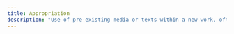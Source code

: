 ```yaml
---
title: Appropriation
description: "Use of pre-existing media or texts within a new work, often to critique, comment upon, or pay homage to the original source material"
---
```

